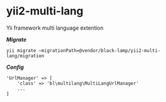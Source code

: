 # yii2-multi-lang
Yii framework multi language extention

***Migrate***

	yii migrate —migrationPath=@vendor/black-lamp/yii2-multi-lang/migration

***Config***

	'UrlManager' => [
		'class' => 'bl\multilang\MultiLangUrlManager'
		...
	]
